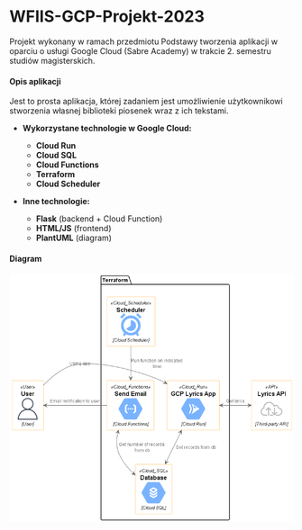 # WFIIS-GCP-Projekt-2023
Projekt wykonany w ramach przedmiotu Podstawy tworzenia aplikacji w oparciu o usługi Google Cloud (Sabre Academy) w trakcie 2. semestru studiów magisterskich. 

#### Opis aplikacji
Jest to prosta aplikacja, której zadaniem jest umożliwienie użytkownikowi stworzenia własnej biblioteki piosenek wraz z ich tekstami.

- **Wykorzystane technologie w Google Cloud:**

    - 	**Cloud Run** 
    - 	**Cloud SQL**
    - 	**Cloud Functions**
    - 	**Terraform**
    - 	**Cloud Scheduler**
- **Inne technologie:**

    - 	**Flask** (backend + Cloud Function) 
    - 	**HTML/JS** (frontend)
    - 	**PlantUML** (diagram)

#### Diagram
<img src="https://raw.githubusercontent.com/mirek0707/WFIIS-GCP-Projekt-2023/main/diagram/gcp.png">
